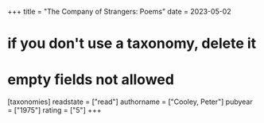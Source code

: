 +++
title = "The Company of Strangers: Poems"
date = 2023-05-02
# if you don't use a taxonomy, delete it
# empty fields not allowed
[taxonomies]
  readstate = ["read"]
  authorname = ["Cooley, Peter"]
  pubyear = ["1975"]
  rating = ["5"]
+++

